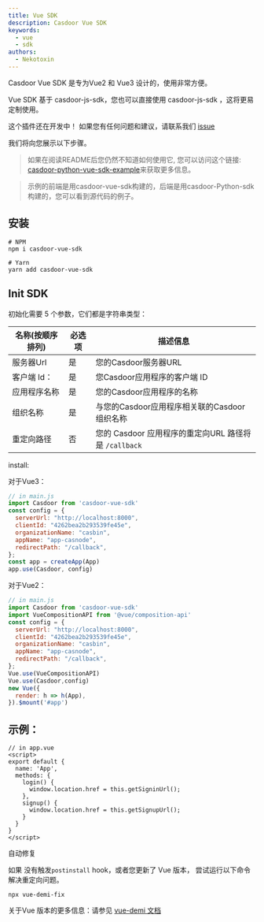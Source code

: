```yaml
---
title: Vue SDK
description: Casdoor Vue SDK
keywords:
  - vue
  - sdk
authors:
  - Nekotoxin
---
```


Casdoor Vue SDK 是专为Vue2 和 Vue3 设计的，使用非常方便。

Vue SDK 基于 casdoor-js-sdk，您也可以直接使用 casdoor-js-sdk ，这将更易定制使用。

这个插件还在开发中！ 如果您有任何问题和建议，请联系我们 [issue](https://github.com/casdoor/casdoor-vue-sdk/issues)

我们将向您展示以下步骤。

> 如果在阅读README后您仍然不知道如何使用它, 您可以访问这个链接: [casdoor-python-vue-sdk-example](https://github.com/casdoor/casdoor-python-vue-sdk-example)来获取更多信息。

> 示例的前端是用casdoor-vue-sdk构建的，后端是用casdoor-Python-sdk构建的，您可以看到源代码的例子。

## 安装

~~~shell script
# NPM
npm i casdoor-vue-sdk

# Yarn
yarn add casdoor-vue-sdk
~~~

## Init SDK

初始化需要 5 个参数，它们都是字符串类型：

| 名称(按顺序排列) | 必选项 | 描述信息                                    |
| --------- | --- | --------------------------------------- |
| 服务器Url    | 是   | 您的Casdoor服务器URL                         |
| 客户端 Id：   | 是   | 您Casdoor应用程序的客户端 ID                     |
| 应用程序名称    | 是   | 您的Casdoor应用程序的名称                        |
| 组织名称      | 是   | 与您的Casdoor应用程序相关联的Casdoor组织名称           |
| 重定向路径     | 否   | 您的 Casdoor 应用程序的重定向URL 路径将是 `/callback` |


install:

对于Vue3：
```javascript
// in main.js
import Casdoor from 'casdoor-vue-sdk'
const config = {
  serverUrl: "http://localhost:8000",
  clientId: "4262bea2b293539fe45e",
  organizationName: "casbin",
  appName: "app-casnode",
  redirectPath: "/callback",
};
const app = createApp(App)
app.use(Casdoor, config)
```

对于Vue2：

```javascript
// in main.js
import Casdoor from 'casdoor-vue-sdk'
import VueCompositionAPI from '@vue/composition-api'
const config = {
  serverUrl: "http://localhost:8000",
  clientId: "4262bea2b293539fe45e",
  organizationName: "casbin",
  appName: "app-casnode",
  redirectPath: "/callback",
};
Vue.use(VueCompositionAPI)
Vue.use(Casdoor,config)
new Vue({
  render: h => h(App),
}).$mount('#app')
```

## 示例：

```vue
// in app.vue
<script>
export default {
  name: 'App',
  methods: {
    login() {
      window.location.href = this.getSigninUrl();
    },
    signup() {
      window.location.href = this.getSignupUrl();
    }
  }
}
</script>
```
自动修复

如果 没有触发`postinstall` hook，或者您更新了 Vue 版本， 尝试运行以下命令解决重定向问题。
```shell
npx vue-demi-fix
```

关于Vue 版本的更多信息：请参见 [vue-demi 文档](https://github.com/vueuse/vue-demi) 
